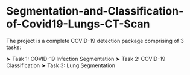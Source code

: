 # Segmentation-and-Classification-of-Covid19-Lungs-CT-Scan

The project is a complete COVID-19 detection package comprising of 3 tasks:

➤ Task 1: COVID-19 Infection Segmentation
➤ Task 2: COVID-19 Classification
➤ Task 3: Lung Segmentation
